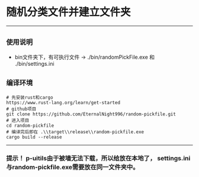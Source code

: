 # 随机分类文件并建立文件夹

***

## `使用说明`
* bin文件夹下，有可执行文件 -> ./bin/randomPickFile.exe 和 ./bin/settings.ini

## `编译环境`
```
# 先安装rust和cargo
https://www.rust-lang.org/learn/get-started
# github项目
git clone https://github.com/EternalNight996/random-pickfile.git
# 进入项目
cd random-pickfile
# 编译完后即在 .\\target\\release\\random-pickfile.exe
cargo build --release
```

---

### 提示！ p-uitils由于被墙无法下载，所以给放在本地了， settings.ini与random-pickfile.exe需要放在同一文件夹中。